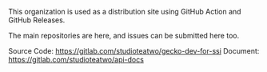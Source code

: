 This organization is used as a distribution site using GitHub Action and GitHub Releases.

The main repositories are here, and issues can be submitted here too.

Source Code: https://gitlab.com/studioteatwo/gecko-dev-for-ssi
Document: https://gitlab.com/studioteatwo/api-docs
